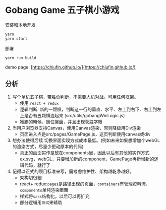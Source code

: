 # Gobang Game 五子棋小游戏

安装和本地开发
```
yarn
yarn start
```
部署
```
yarn run build
```
demo page: [https://chiufin.github.io/](https://chiufin.github.io/)

## 分析

1. 写个单机五子棋，带胜负判断，不需要人机对战。可用任何框架。
    - 使用 `react + redux`
    - 逻辑判断: 新的一颗棋，判断这一行的垂直、水平、左上到右下、右上到左上是否有五颗棋连起来 (src/utils/gobangWinLogic.js)
    - 獲勝的時候，鎖住盤面，并且出现获胜字眼
2. 当用户浏览器支持Canvas，使用Canvas渲染，否则降级用Div渲染
    - 页面进入点是src/pages/GamePage.js，这页判断使用canvas或div
3. 想办法使得后续 切换界面实现方式成本最低。(例如未来如果想增加个webGL的渲染方式，尽量少更动原本的代码)
    - 真正的画面实作是放在components里，因此以后有其他的实作方式ex.svg，webGL，只要增加新的component，GamePage再新增新的逻辑代码，就行了
4. 记得以正式的项目标准来写，需考虑维护性、架构越乾净越好。
    - 架构切很細
    - react+ redux:`pages`是路径出现的页面，`containers`有管理资料流，`components`单纯渲染画面
    - 样式将`sass`结构化，以后可以再扩充
    - 部分逻辑用`测试`来辅助
